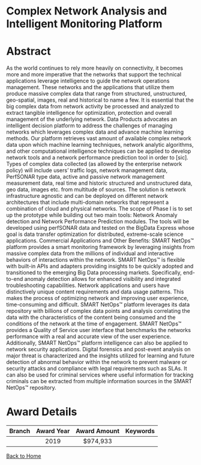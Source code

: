 
Complex Network Analysis and Intelligent Monitoring Platform
============================================================

# Abstract


As the world continues to rely more heavily on connectivity, it becomes more and more imperative that the networks that support the technical applications leverage intelligence to guide the network operations management. These networks and the applications that utilize them produce massive complex data that range from structured, unstructured, geo-spatial, images, real and historical to name a few. It is essential that the big complex data from network activity be processed and analyzed to extract tangible intelligence for optimization, protection and overall management of the underlying network. Data Products advocates an intelligent decision platform to address the challenges of managing networks which leverages complex data and advance machine learning methods. Our platform retrieves vast amount of available complex network data upon which machine learning techniques, network analytic algorithms, and other computational intelligence techniques can be applied to develop network tools and a network performance prediction tool in order to [sic]. Types of complex data collected (as allowed by the enterprise network policy) will include users’ traffic logs, network management data, PerfSONAR type data, active and passive network management measurement data, real time and historic structured and unstructured data, geo data, images etc. from multitude of sources. The solution is network infrastructure agnostic and can be deployed on different network architectures that include multi-domain networks that represent a combination of cloud and physical networks. The scope of Phase I is to set up the prototype while building out two main tools: Network Anomaly detection and Network Performance Prediction modules. The tools will be developed using perfSONAR data and tested on the BigData Express whose goal is data transfer optimization for distributed, extreme-scale science applications. Commercial Applications and Other Benefits: SMART NetOps™ platform provides a smart monitoring framework by leveraging insights from massive complex data from the millions of individual and interactive behaviors of interactions within the network. SMART NetOps™ is flexible with built-in APIs and adapters providing insights to be quickly adopted and transitioned to the emerging Big Data processing markets. Specifically, end-to-end anomaly detection allows for enhanced visibility and integrated troubleshooting capabilities. Network applications and users have distinctively unique content requirements and data usage patterns. This makes the process of optimizing network and improving user experience, time-consuming and difficult. SMART NetOps™ platform leverages its data repository with billions of complex data points and analysis correlating the data with the characteristics of the content being consumed and the conditions of the network at the time of engagement. SMART NetOps™ provides a Quality of Service user interface that benchmarks the networks performance with a real and accurate view of the user experience. Additionally, SMART NetOps™ platform intelligence can also be applied to network security applications. Digital forensics and post-event analysis on major threat is characterized and the insights utilized for learning and future detection of abnormal behavior within the network to prevent malware or security attacks and compliance with legal requirements such as SLAs. It can also be used for criminal services where useful information for tracking criminals can be extracted from multiple information sources in the SMART NetOps™ repository.  

# Award Details

|Branch|Award Year|Award Amount|Keywords|
| :---: | :---: | :---: | :---: |
||2019|$974,933||
  
  


[Back to Home](https://github.com/chrischow/dod_sbir_awards/Reports/CC/#774)